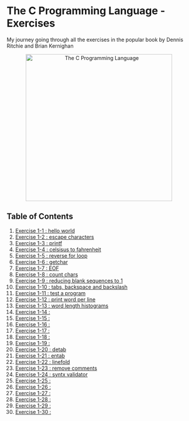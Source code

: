 # The C Programming Language - Exercises
My journey going through all the exercises in the popular book by Dennis Ritchie and Brian Kernighan 
<p align="center">
  <image src="assets/TheCProgrammingLanguageBook.png" alt="The C Programming Language" height=400 />
</p>

## Table of Contents
1. [Exercise 1-1 : hello world](exercises/exercise1-1.md)
2. [Exercise 1-2 : escape characters](exercises/exercise1-2.md)
3. [Exercise 1-3 : printf](exercises/exercise1-3.md)
4. [Exercise 1-4 : celsisus to fahrenheit](exercises/exercise1-4.md)
5. [Exercise 1-5 : reverse for loop](exercises/exercise1-5.md)
6. [Exercise 1-6 : getchar](exercises/exercise1-6.md)
7. [Exercise 1-7 : EOF](exercises/exercise1-7.md)
8. [Exercise 1-8 : count chars](exercises/exercise1-8.md)
9. [Exercise 1-9 : reducing blank sequences to 1](exercises/exercise1-9.md)
10. [Exercise 1-10 : tabs, backspace and backslash](exercises/exercise1-10.md)
11. [Exercise 1-11 : test a program](exercises/exercise1-11.md)
12. [Exercise 1-12 : print word per line](exercises/exercise1-12.md)
13. [Exercise 1-13 : word length histograms](exercises/exercise1-13.md)
14. [Exercise 1-14 : ](exercises/exercise1-14.md)
15. [Exercise 1-15 : ](exercises/exercise1-15.md)
16. [Exercise 1-16 : ](exercises/exercise1-16.md)
17. [Exercise 1-17 : ](exercises/exercise1-17.md)
18. [Exercise 1-18 : ](exercises/exercise1-18.md)
19. [Exercise 1-19 : ](exercises/exercise1-19.md)
20. [Exercise 1-20 : detab](exercises/exercise1-20.md)
21. [Exercise 1-21 : entab](exercises/exercise1-21.md)
22. [Exercise 1-22 : linefold](exercises/exercise1-22.md)
23. [Exercise 1-23 : remove comments](exercises/exercise1-23.md)
24. [Exercise 1-24 : syntx validator](exercises/exercise1-24.md)
25. [Exercise 1-25 : ](exercises/exercise1-25.md)
26. [Exercise 1-26 : ](exercises/exercise1-26.md)
27. [Exercise 1-27 : ](exercises/exercise1-27.md)
28. [Exercise 1-28 : ](exercises/exercise1-28.md)
29. [Exercise 1-29 : ](exercises/exercise1-29.md)
30. [Exercise 1-30 : ](exercises/exercise1-30.md)
